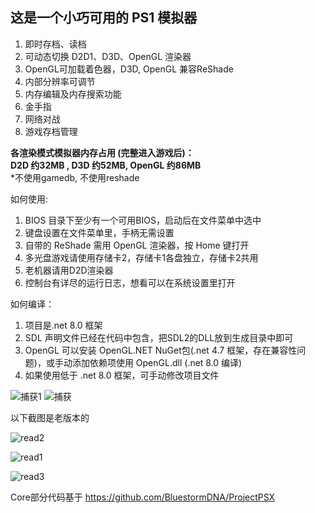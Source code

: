 <h2>这是一个小巧可用的 PS1 模拟器</h2>

1. 即时存档、读档
2. 可动态切换 D2D1、D3D、OpenGL 渲染器
3. OpenGL可加载着色器，D3D, OpenGL 兼容ReShade
4. 内部分辨率可调节
5. 内存编辑及内存搜索功能
6. 金手指
7. 网络对战
8. 游戏存档管理

<b>各渲染模式模拟器内存占用 (完整进入游戏后)：<br>
D2D 约32MB , D3D 约52MB, OpenGL 约86MB</b><br>
*不使用gamedb, 不使用reshade

如何使用:

1. BIOS 目录下至少有一个可用BIOS，启动后在文件菜单中选中
2. 键盘设置在文件菜单里，手柄无需设置
3. 自带的 ReShade 需用 OpenGL 渲染器，按 Home 键打开
4. 多光盘游戏请使用存储卡2，存储卡1各盘独立，存储卡2共用
5. 老机器请用D2D渲染器
6. 控制台有详尽的运行日志，想看可以在系统设置里打开

如何编译：

1. 项目是.net 8.0 框架
2. SDL 声明文件已经在代码中包含，把SDL2的DLL放到生成目录中即可
3. OpenGL 可以安装 OpenGL.NET NuGet包(.net 4.7 框架，存在兼容性问题)，或手动添加依赖项使用 OpenGL.dll (.net 8.0 编译)
4. 如果使用低于 .net 8.0 框架，可手动修改项目文件

![捕获1](https://github.com/user-attachments/assets/27f7ac35-f296-4bdc-9164-498ea4342314)
![捕获](https://github.com/user-attachments/assets/88c1f283-127c-4f74-9cbe-7e64def43962)


以下截图是老版本的

![read2](https://github.com/user-attachments/assets/4e3209e6-04a3-4aab-9072-eb3514d3e381)

![read1](https://github.com/user-attachments/assets/1688f0ec-bd7b-441d-a818-0c06b4e235c4)

![read3](https://github.com/user-attachments/assets/fc688b7c-5852-4213-a58b-e4bd56ab459d)


Core部分代码基于 https://github.com/BluestormDNA/ProjectPSX
